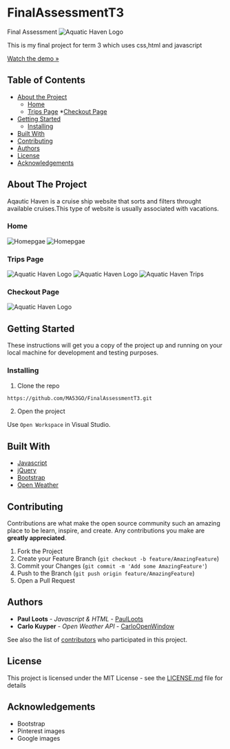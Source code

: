# FinalAssessmentT3
Final Assessment 
![Aquatic Haven Logo](./assets/logo.jpg)

This is my final project for term 3 which uses css,html and javascript

[Watch the demo »](https://drive.google.com/drive/folders/1qjTUFTpwEHRITjqfIjTrW7mEzLY7ws-D)

## Table of Contents

* [About the Project](#about-the-project)
   * [Home](#home)
   * [Trips Page](#trips-page)
   *[Checkout Page](#checkout-page)
* [Getting Started](#getting-started)
  * [Installing](#installing)
* [Built With](#built-with)
* [Contributing](#contributing)
* [Authors](#authors)
* [License](#license)
* [Acknowledgements](#acknowledgements)

## About The Project

Aqautic Haven is a cruise ship website that sorts and filters throught available cruises.This type of website is usually associated with vacations.

### Home

![Homepgae](./assets/HomePageOne.jpeg)
![Homepgae](./assets/HomePageTwo.jpeg)


### Trips Page

![Aquatic Haven Logo](/assets/TripsPageOne.jpeg)
![Aquatic Haven Logo](/assets/tripsThree.jpeg)
![Aquatic Haven Trips](/assets/tripsFour.jpeg)

### Checkout Page
![Aquatic Haven Logo](/assets/checkoutPage.jpeg)

## Getting Started

These instructions will get you a copy of the project up and running on your local machine for development and testing purposes.

### Installing

1. Clone the repo
```sh
https://github.com/MA53GO/FinalAssessmentT3.git
```
2. Open the project

Use `Open Workspace` in Visual Studio.

## Built With

* [Javascript](https://developer.mozilla.org/en-US/docs/Web/JavaScript)
* [jQuery](https://jquery.com/)
* [Bootstrap](https://getbootstrap.com/)
* [Open Weather](https://openweathermap.org/)

## Contributing

Contributions are what make the open source community such an amazing place to be learn, inspire, and create. Any contributions you make are **greatly appreciated**.

1. Fork the Project
2. Create your Feature Branch (`git checkout -b feature/AmazingFeature`)
3. Commit your Changes (`git commit -m 'Add some AmazingFeature'`)
4. Push to the Branch (`git push origin feature/AmazingFeature`)
5. Open a Pull Request

## Authors

* **Paul Loots** - *Javascript & HTML* - [PaulLoots](https://github.com/PaulLoots)
* **Carlo Kuyper** - *Open Weather API* - [CarloOpenWindow](https://github.com/CarloOpenWindow)

See also the list of [contributors](https://github.com/paulowi/DV100-T3-Class-Project-Test/graphs/contributors) who participated in this project.

## License

This project is licensed under the MIT License - see the [LICENSE.md](LICENSE.md) file for details

## Acknowledgements

* Bootstrap
* Pinterest images
* Google images
